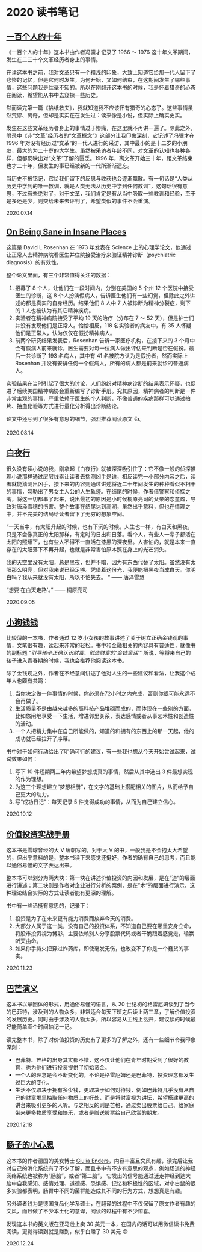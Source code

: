 # 2020 读书笔记

## [一百个人的十年](https://book.douban.com/subject/25917467/)

《一百个人的十年》这本书由作者冯骥才记录了 1966 ～ 1976 这十年文革期间，发生在二三十个文革经历者身上的事情。

在读这本书之前，我对文革只有一个粗浅的印象，大致上知道它给那一代人留下了悲惨的记忆，但是它何时发生，为何开始，又如何结束，在这期间发生了哪些事情，这些问题我是丝毫不知的。所以在刚翻开这本书的时候，我是怀着猎奇的心态在阅读，希望能从书中去窥探一些历史。

然而读完第一篇《拾纸救夫》，我就知道我不应该怀有猎奇的心态了。这些事情虽然荒谬、离奇，但却是实实在在发生过：读来像是小说，但实际上确实史实。

发生在这些文革经历者身上的事情过于惨痛，在这里就不再讲一遍了。除此之外，附录中《非“文革”经历者的“文革概念”》这部分让我印象深刻，它记述了冯骥才在 1996 年对没有经历过“文革”的一代人进行的采访，其中最小的是十二岁的小朋友，最大的为二十岁的大学生。虽然被采访者年龄不同，对文革的认知也各种各样，但都反映出对“文革”了解的匮乏。1996 年，离文革开始三十年，距文革结束也才二十年，但发生的事已经被新的一代所渐渐遗忘。

当历史不被铭记，它给我们留下的反思与收获也会逐渐飘散。有一句话是“人类从历史中学到的唯一教训，就是人类无法从历史中学到任何教训”，这句话很有意思，不过有些绝对了，对于文革，我们肯定是有从当中吸取一些教训和经验，至于是多还是少，则交给未来去评判了，希望类似的事件不会重演。

<right-text>2020.07.14</right-text>


## [On Being Sane in Insane Places](https://www.oulu.fi/sites/default/files/content/AOH%20Terveen%C3%A4%20ep%C3%A4terveiss%C3%A4%20paikoissa.pdf)

这篇是 David L.Rosenhan 在 1973 年发表在 Science 上的心理学论文，他通过让正常人去精神病院看医生并住院接受治疗来验证精神诊断（psychiatric diagnosis）的有效性，

整个论文里面，有三个非常值得关注的数据：

1. 招募了 8 个人，让他们在一段时间内，分别在美国的 5 个州 12 个医院中接受医生的诊断，这 8 个人扮演假病人，告诉医生他们有一些幻觉，但除此之外讲述的都是真实的自身经历。结果他们 8 人中 7 人被诊断为精神分裂症，剩下的 1 人也被认为有其它精神疾病。
2. 实验者在精神病院接受了平均 19 天的治疗（分布在 7 ～ 52 天），但是护士们并没有发现他们是正常人。恰恰相反，118 名实验者的病友中，有 35 人怀疑他们是正常人，认为仅仅在假扮精神病人。
3. 前两个研究结果发表后，Rosenhan 告诉一家医疗机构，在接下来的 3 个月中会有假病人前来就诊，医生需要对每一位病人做出评估来判断是否在假扮。最后一共诊断了 193 名病人，其中有 41 名被院方认为是假扮者，然而实际上 Rosenhan 并没有安排任何一个假病人，所有的病人都是前来就诊的普通病人。

实验结果在当时引起了很大的讨论，人们纷纷对精神病诊断的结果表示怀疑，也促进了后续美国精神病协会重新编写了诊断手册。究其原因，精神病者的判断是一件非常主观的事情，严重依赖于医生的个人判断，不像普通的疾病那样可以通过拍片、抽血化验等方式进行量化分析得出诊断结论。

论文中还写到了很多有意思的细节，强烈推荐阅读原文 👍。

<right-text>2020.08.14</right-text>

## [白夜行](https://book.douban.com/subject/10554308/)

很久没有读小说的我，刚拿起《白夜行》就被深深吸引住了：它不像一般的侦探推理小说那样通过层层线索让读者去揣测凶手是谁，相反读完一小部分内容之后，读者就能猜测出凶手，接下来的内容则通过讲述将近二十年间发生的种种看似不相干的事情，勾勒出了男女主人公的人生轨迹。在结尾的时候，作者借警察和侦探之嘴，将这一切都串了起来，说出最初的原因是小时候桐原亮司的父亲的恋童癖，导致对唐泽雪穗的伤害。整个故事在结尾达到高潮，虽然出乎意料，但也在情理之中，并不完美的结局给读者留下了无穷的想象空间。

“一天当中，有太阳升起的时候，也有下沉的时候。人生也一样，有白天和黑夜，只是不会像真正的太阳那样，有定时的日出和日落。看个人，有些人一辈子都活在太阳的照耀下，也有些人不得不一直活在漆黑的深夜里。人害怕的，就是本来一直存在的太阳落下不再升起，也就是非常害怕原本照在身上的光芒消失。

我的天空里没有太阳，总是黑夜，但并不暗，因为有东西代替了太阳。虽然没有太阳那么明亮，但对我来说已经足够。凭借着这份光，我便能把黑夜当成白天。你明白吗？我从来就没有太阳，所以不怕失去。 ” —— 唐泽雪慧

“想要‘在白天走路’。” —— 桐原亮司

<right-text>2020.09.05</right-text>

## [小狗钱钱](https://book.douban.com/subject/3576486/)

比较薄的一本书，作者通过 12 岁小女孩的故事讲述了关于树立正确金钱观的事情，文笔很有趣，读起来非常的轻松。书中和金融相关的内容具有普适性，就像书的副标题 “*引导孩子正确认识财富、创造财富的‘金钱童话’*” 所说，等将来自己的孩子进入青春期的时候，我也会推荐他阅读这本书。

除了金钱观之外，作者在不经意间讲述了他对人生的一些建议和看法，让我这个成年人也颇有共鸣：

1. 当你决定做一件事情的时候，你必须在72小时之内完成，否则你很可能永远不会再做了。
2. 生活质量不是由越来越多的高科技产品堆砌而成的，而体现在一些别的方面，比如悠闲地享受一下生活，增进邻里关系，表达感情或者从事艺术性和创造性的活动。
3. 一个人把精力集中在自己所能做的，知道的和拥有的东西上的那一天起，他的成功就已经拉开了序幕。

书中对于如何行动给出了明确可行的建议，有一些我也想从今天开始尝试起来，试试效果如何：

1. 写下 10 件短期两三年内希望梦想成真的事情，然后从其中选出 3 件最想实现的作为理想。
2. 为这三个理想建立“梦想相册”，在文字的基础上搭配相关的图片，从而给予自己更大的动力。
3. 写“成功日记”：每天记录 5 件觉得成功的事情，从而为自己建立信心。

<right-text>2020.10.12</right-text>


## [价值投资实战手册](https://book.douban.com/subject/30416923/)

这本书是雪球曾经的大 V 唐朝写的，对于大 V 的书，一般我是不会抱太大希望的，但出乎意料的是，整本书读下来感觉还挺好，作者的确有自己的思考，而且能以通俗易懂的文字表达出来。

整本书可以划分为两大块：第一块在讲述价值投资的内因和发展，是在“道“的层面进行讲述；第二块则是作者对企业进行分析的案例，是在”术“的层面进行演示。这种理论结合实际的方式让读者能有更深的理解。

书中有一些话挺有意思的，记录下：

1. 投资是为了在未来更有能力消费而放弃今天的消费。
2. 大部分人属于这一类，没有自己的投资体系，不知道自己要在哪里安身立命，将股市投资视为博彩，主要依赖别人分享股票代码或者干脆跟着感觉走，输赢听天由命。
3. 如果你手持火把穿过炸药库，即使毫发无伤，也改变不了你是一个蠢货的事实。

<right-text>2020.11.23</right-text>

## [巴芒演义](https://book.douban.com/subject/35025832/)

这本书以章回体的形式，用通俗易懂的语言，从 20 世纪初的格雷厄姆谈到了当今的巴菲特，涉及到的人物众多，非常适合每天下班之后读上两三章，了解价值投资的发展历史。同时由于涉及的人物太多，所以容易从主线上岔开，建议读的时候最好能简单画个时间轴记一记。

读完整本书，除了对价值投资的历史有了更多的了解之外，还有一些细节令我印象深刻：

- 巴菲特、芒格的出身其实都不错，这不仅让他们在青年时期受到了很好的教育，也为他们进行投资提供了初始资金。
- 一个人的理念是会不断变化的，不论是格雷厄姆还是巴菲特，投资理念都发生过巨大的变化。
- 生活不仅取决于拥有多少钱，更取决于如何对待钱，例如巴菲特几乎没有从自己的财富堆里抽取任何物质上的好处，而是将财富视为讲坛，希望搭建更高的讲台来吸引更多的人听。与之相反的则是芒格，通过卖出股票给自己、给家庭带来更多物质享受和快乐，或者是赠送股票给自己欣赏的朋友。

<right-text>2020.12.18</right-text>

## [肠子的小心思](https://book.douban.com/subject/26706730/)

这本书的作者德国的美女博士 [Giulia Enders](https://en.wikipedia.org/wiki/Giulia_Enders)，内容丰富且文风有趣，读完后让我对自己的消化系统有了不少了解，而且书中有不少有意思的观点，例如肠道的神经网络系统也被称为“肠脑”，或者“第二脑”，
它发出的信号能通过迷走神经到达大脑中自我感知、感情处理、道德感、恐惧感、记忆和积极性的区域，对小白鼠的很多实验都表明，肠胃中不同的菌群能造成其不同的行为方式，想想真是有趣。

另外译者钱为是德国食品化学系硕士，在翻译的过程中不仅保留了原文作者有趣的文风，而且做了不少本土化的意译，阅读的过程中有不少惊喜。

发现这本书的英文版在亚马逊上卖 30 美元一本，在国内的话可以用微信读书免费阅读，更觉得读到就是赚到，似乎白赚了 30 美元 😊

<right-text>2020.12.24</right-text>

<Vssue title="2020 读书笔记" />

